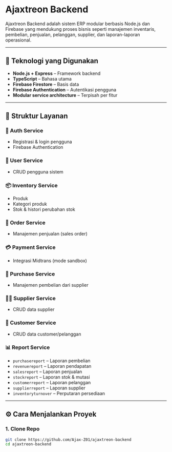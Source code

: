 # Ajaxtreon Backend

Ajaxtreon Backend adalah sistem ERP modular berbasis Node.js dan Firebase yang mendukung proses bisnis seperti manajemen inventaris, pembelian, penjualan, pelanggan, supplier, dan laporan-laporan operasional.

---

## 🚀 Teknologi yang Digunakan

- **Node.js + Express** – Framework backend
- **TypeScript** – Bahasa utama
- **Firebase Firestore** – Basis data
- **Firebase Authentication** – Autentikasi pengguna
- **Modular service architecture** – Terpisah per fitur

---

## 🧱 Struktur Layanan

### 🔐 Auth Service
- Registrasi & login pengguna
- Firebase Authentication

### 👤 User Service
- CRUD pengguna sistem

### 📦 Inventory Service
- Produk
- Kategori produk
- Stok & histori perubahan stok

### 🛒 Order Service
- Manajemen penjualan (sales order)

### 💳 Payment Service
- Integrasi Midtrans (mode sandbox)

### 🧾 Purchase Service
- Manajemen pembelian dari supplier

### 🧑‍💼 Supplier Service
- CRUD data supplier

### 👥 Customer Service
- CRUD data customer/pelanggan

### 📊 Report Service
- `purchasereport` – Laporan pembelian
- `revenuereport` – Laporan pendapatan
- `salesreport` – Laporan penjualan
- `stockreport` – Laporan stok & mutasi
- `customerreport` – Laporan pelanggan
- `supplierreport` – Laporan supplier
- `inventoryturnover` – Perputaran persediaan

---

## ⚙️ Cara Menjalankan Proyek

### 1. Clone Repo
```bash
git clone https://github.com/Ajax-Z01/ajaxtreon-backend
cd ajaxtreon-backend
